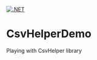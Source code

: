 [![.NET](https://github.com/aimenux/CsvHelperDemo/actions/workflows/ci.yml/badge.svg?branch=main)](https://github.com/aimenux/CsvHelperDemo/actions/workflows/ci.yml)

# CsvHelperDemo
Playing with CsvHelper library
